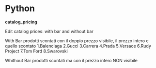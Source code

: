 # Python
**catalog_pricing**

Edit catalog prices: with bar and without bar

With Bar prodotti scontati con il doppio prezzo visibile, il prezzo intero e quello scontato 1.Balenciaga 2.Gucci 3.Carrera 4.Prada 5.Versace 6.Rudy Project 7.Tom Ford 8.Swarovski

Whithout Bar prodotti scontati ma con il prezzo intero NON visibile
